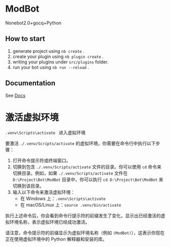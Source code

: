 # ModBot

Nonebot2.0+gocq+Python

## How to start

1. generate project using `nb create` .
2. create your plugin using `nb plugin create` .
3. writing your plugins under `src/plugins` folder.
4. run your bot using `nb run --reload` .

## Documentation

See [Docs](https://nonebot.dev/)

# 激活虚拟环境

`.venv\Scripts\activate ` 进入虚拟环境

要激活 `./.venv/Scripts/activate` 的虚拟环境，你需要在命令行中执行以下步骤：

1. 打开命令提示符或终端窗口。
2. 切换到包含 `./.venv/Scripts/activate` 文件的目录。你可以使用 `cd` 命令来切换目录。例如，如果 `./.venv/Scripts/activate` 文件在 `D:\Project\Bot\ModBot` 目录中，你可以执行 `cd D:\Project\Bot\ModBot` 来切换到该目录。
3. 输入以下命令来激活虚拟环境：
   - 在 Windows 上：`.venv\Scripts\activate`
   - 在 macOS/Linux 上：`source .venv/bin/activate`

执行上述命令后，你会看到命令行提示符的前缀发生了变化，显示出已经激活的虚拟环境名称，表示虚拟环境已经成功激活。

请注意，命令提示符的前缀显示为虚拟环境名称（例如 `(ModBot)`），这表示你现在正在使用虚拟环境中的 Python 解释器和安装的库。

